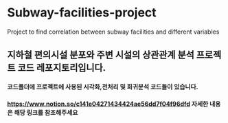 # Subway-facilities-project
Project to find correlation between subway facilities and different variables
## 지하철 편의시설 분포와 주변 시설의 상관관계 분석 프로젝트 코드 레포지토리입니다.
#### 코드폴더에 프로젝트에 사용된 시각화,전처리 및 회귀분석 코드들이 있습니다.
#### https://www.notion.so/c141e04271434424ae56dd7f04f96dfd 자세한 내용은 해당 링크를 참조해주세요
